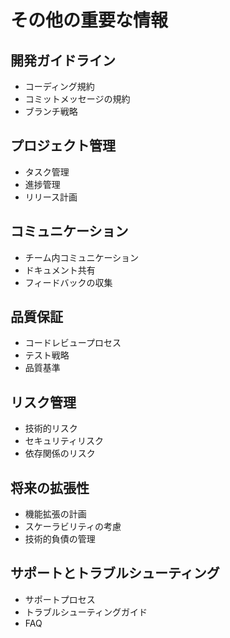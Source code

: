 # その他の重要な情報

## 開発ガイドライン
- コーディング規約
- コミットメッセージの規約
- ブランチ戦略

## プロジェクト管理
- タスク管理
- 進捗管理
- リリース計画

## コミュニケーション
- チーム内コミュニケーション
- ドキュメント共有
- フィードバックの収集

## 品質保証
- コードレビュープロセス
- テスト戦略
- 品質基準

## リスク管理
- 技術的リスク
- セキュリティリスク
- 依存関係のリスク

## 将来の拡張性
- 機能拡張の計画
- スケーラビリティの考慮
- 技術的負債の管理

## サポートとトラブルシューティング
- サポートプロセス
- トラブルシューティングガイド
- FAQ 